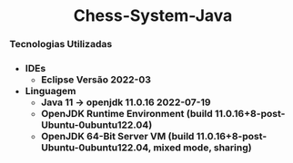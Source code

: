 <h1 align="center">Chess-System-Java </h1>

<h3> Tecnologias Utilizadas <h3>
  
  <ul>
    <li>IDEs
      <ul>
         <li>Eclipse Versão 2022-03</li>  
      </ul>
    </li>
    <li> Linguagem
      <ul>
        <li>Java 11 -> openjdk 11.0.16 2022-07-19 </li>
        <li>OpenJDK Runtime Environment (build 11.0.16+8-post-Ubuntu-0ubuntu122.04)</li>
        <li>OpenJDK 64-Bit Server VM (build 11.0.16+8-post-Ubuntu-0ubuntu122.04, mixed mode, sharing)</li>
      </ul>
    </li>
  <ul>
